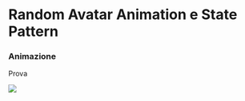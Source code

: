 # Random Avatar Animation e State Pattern

### Animazione
Prova

[![](https://dl.dropboxusercontent.com/s/shzado7ockbxork/Avatar.png?dl=1)](https://dl.dropboxusercontent.com/s/5lollhqwau4auul/Avatar.mkv?dl=0)
